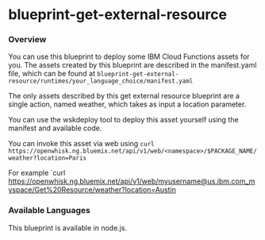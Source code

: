 # blueprint-get-external-resource

### Overview
You can use this blueprint to deploy some IBM Cloud Functions assets for you.  The assets created by this blueprint are described in the manifest.yaml file, which can be found at `blueprint-get-external-resource/runtimes/your_language_choice/manifest.yaml`

The only assets described by this get external resource blueprint are a single action, named weather, which takes as input a location parameter.

You can use the wskdeploy tool to deploy this asset yourself using the manifest and available code.

You can invoke this asset via web using `curl https://openwhisk.ng.bluemix.net/api/v1/web/<namespace>/$PACKAGE_NAME/weather?location=Paris`

For example
`curl https://openwhisk.ng.bluemix.net/api/v1/web/myusername@us.ibm.com_myspace/Get%20Resource/weather?location=Austin

### Available Languages
This blueprint is available in node.js.
